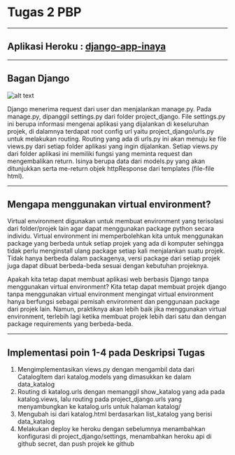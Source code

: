 # Tugas 2 PBP
---

## Aplikasi Heroku : [django-app-inaya](https://django-app-inaya.herokuapp.com/)
---


## Bagan Django 
![alt text](https://github.com/inayarhmns/Tugas2Django/blob/main/katalog/bagan_django.png "Bagan Django")

Django menerima request dari user dan menjalankan manage.py. Pada manage.py, dipanggil settings.py dari folder project_django. File settings.py ini berupa informasi mengenai aplikasi yang dijalankan di keseluruhan projek, di dalamnya terdapat root config url yaitu project_django/urls.py untuk melakukan routing. Routing yang ada di urls.py ini akan menuju ke file views.py dari setiap folder aplikasi yang ingin dijalankan. Setiap views.py dari folder aplikasi ini memiliki fungsi yang meminta request dan mengembalikan return. Isinya berupa data dari models.py yang akan ditunjukkan serta me-return objek httpResponse dari templates (file-file html). 

--- 

## Mengapa menggunakan virtual environment?

Virtual environment digunakan untuk membuat environment yang terisolasi dari folder/projek lain agar dapat menggunakan package python secara individu. Virtual environment ini memperbolehkan kita untuk menggunakan package yang berbeda untuk setiap projek yang ada di komputer sehingga tidak perlu menginstall ulang package setiap kali menjalankan suatu projek. Tidak hanya berbeda dalam packagenya, versi package dari setiap projek juga dapat dibuat berbeda-beda sesuai dengan kebutuhan projeknya.

Apakah kita tetap dapat membuat aplikasi web berbasis Django tanpa menggunakan virtual environment?
Kita tetap dapat membuat projek django tanpa menggunakan virtual environment mengingat virtual environment hanya berfungsi sebagai pemisah environment dan penggunaan package dari projek lain. Namun, praktiknya akan lebih baik jika menggunakan virtual environment, terlebih lagi ketika membuat projek lebih dari satu dan dengan package requirements yang berbeda-beda.  

---
## Implementasi poin 1-4 pada Deskripsi Tugas

1. Mengimplementasikan views.py dengan mengambil data dari CatalogItem dari katalog.models yang dimasukkan ke dalam data_katalog
2. Routing di katalog.urls dengan memanggil show_katalog yang ada pada katalog.views, lalu routing pada project_django.urls yang menyambungkan ke katalog.urls untuk halaman katalog/
3. Mengubah isi dari katalog.html berdasarkan list_katalog yang berisi data_katalog 
4. Melakukan deploy ke heroku dengan sebelumnya menambahkan konfigurasi di project_django/settings, menambahkan heroku api di github secret, dan push projek ke github